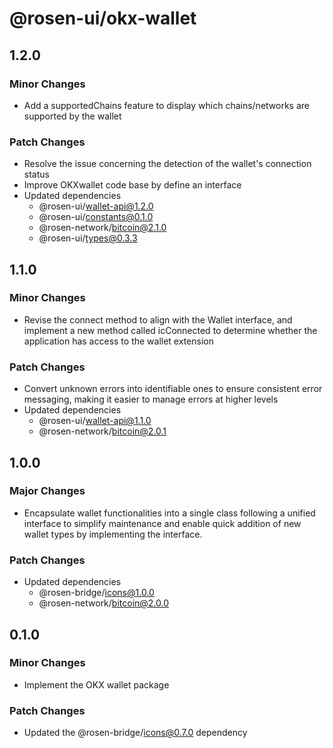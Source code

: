 # @rosen-ui/okx-wallet

## 1.2.0

### Minor Changes

- Add a supportedChains feature to display which chains/networks are supported by the wallet

### Patch Changes

- Resolve the issue concerning the detection of the wallet's connection status
- Improve OKXwallet code base by define an interface
- Updated dependencies
  - @rosen-ui/wallet-api@1.2.0
  - @rosen-ui/constants@0.1.0
  - @rosen-network/bitcoin@2.1.0
  - @rosen-ui/types@0.3.3

## 1.1.0

### Minor Changes

- Revise the connect method to align with the Wallet interface, and implement a new method called icConnected to determine whether the application has access to the wallet extension

### Patch Changes

- Convert unknown errors into identifiable ones to ensure consistent error messaging, making it easier to manage errors at higher levels
- Updated dependencies
  - @rosen-ui/wallet-api@1.1.0
  - @rosen-network/bitcoin@2.0.1

## 1.0.0

### Major Changes

- Encapsulate wallet functionalities into a single class following a unified interface to simplify maintenance and enable quick addition of new wallet types by implementing the interface.

### Patch Changes

- Updated dependencies
  - @rosen-bridge/icons@1.0.0
  - @rosen-network/bitcoin@2.0.0

## 0.1.0

### Minor Changes

- Implement the OKX wallet package

### Patch Changes

- Updated the @rosen-bridge/icons@0.7.0 dependency
